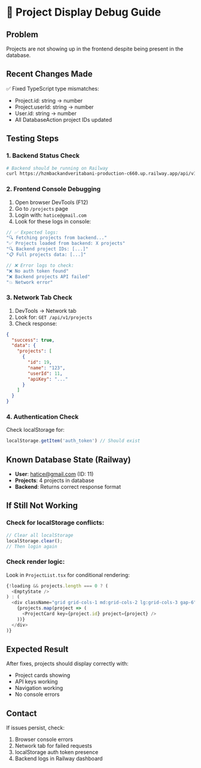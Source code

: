 # 🐛 Project Display Debug Guide

## Problem
Projects are not showing up in the frontend despite being present in the database.

## Recent Changes Made
✅ Fixed TypeScript type mismatches:
- Project.id: string → number
- Project.userId: string → number  
- User.id: string → number
- All DatabaseAction project IDs updated

## Testing Steps

### 1. Backend Status Check
```bash
# Backend should be running on Railway
curl https://hzmbackandveritabani-production-c660.up.railway.app/api/v1/health
```

### 2. Frontend Console Debugging
1. Open browser DevTools (F12)
2. Go to `/projects` page
3. Login with: `hatice@gmail.com`
4. Look for these logs in console:

```javascript
// ✅ Expected logs:
"🔍 Fetching projects from backend..."
"✅ Projects loaded from backend: X projects" 
"🔍 Backend project IDs: [...]"
"📋 Full projects data: [...]"

// ❌ Error logs to check:
"❌ No auth token found"
"❌ Backend projects API failed"
"💥 Network error"
```

### 3. Network Tab Check
1. DevTools → Network tab
2. Look for: `GET /api/v1/projects`
3. Check response:
```json
{
  "success": true,
  "data": {
    "projects": [
      {
        "id": 19,
        "name": "123", 
        "userId": 11,
        "apiKey": "..."
      }
    ]
  }
}
```

### 4. Authentication Check
Check localStorage for:
```javascript
localStorage.getItem('auth_token') // Should exist
```

## Known Database State (Railway)
- **User**: hatice@gmail.com (ID: 11)
- **Projects**: 4 projects in database
- **Backend**: Returns correct response format

## If Still Not Working

### Check for localStorage conflicts:
```javascript
// Clear all localStorage
localStorage.clear();
// Then login again
```

### Check render logic:
Look in `ProjectList.tsx` for conditional rendering:
```typescript
{!loading && projects.length === 0 ? (
  <EmptyState />
) : (
  <div className="grid grid-cols-1 md:grid-cols-2 lg:grid-cols-3 gap-6">
    {projects.map(project => (
      <ProjectCard key={project.id} project={project} />
    ))}
  </div>
)}
```

## Expected Result
After fixes, projects should display correctly with:
- Project cards showing
- API keys working
- Navigation working
- No console errors

## Contact
If issues persist, check:
1. Browser console errors
2. Network tab for failed requests  
3. localStorage auth token presence
4. Backend logs in Railway dashboard 